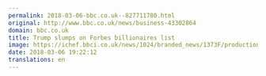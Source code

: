 ```yaml
---
permalink: 2018-03-06-bbc.co.uk--827711780.html
original: http://www.bbc.co.uk/news/business-43302864
domain: bbc.co.uk
title: Trump slumps on Forbes billionaires list
image: https://ichef.bbci.co.uk/news/1024/branded_news/1373F/production/_100297697_trump.jpg
date: 2018-03-06 19:22:12
translations: en
---
```


